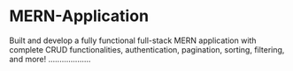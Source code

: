 # MERN-Application
Built and develop a fully functional full-stack MERN application with complete CRUD functionalities, authentication, pagination, sorting, filtering, and more!
...................
